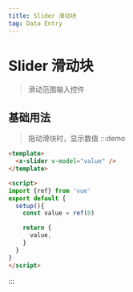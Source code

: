 ```yaml
---
title: Slider 滑动块
tag: Data Entry
---
```


# Slider 滑动块
> 滑动范围输入控件

## 基础用法
> 拖动滑块时，显示数值
:::demo
```html
<template>
  <x-slider v-model="value" />
</template>

<script>
import {ref} from 'vue'
export default {
  setup(){
    const value = ref(0)

    return {
      value,
    }
  }
}
</script>
```
:::